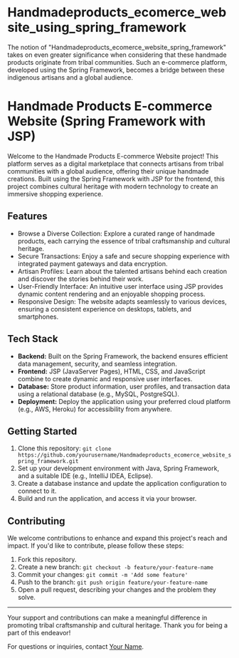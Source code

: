 # Handmadeproducts_ecomerce_website_using_spring_framework
The notion of "Handmadeproducts_ecomerce_website_spring_framework" takes on even greater significance when considering that these handmade products originate from tribal communities. Such an e-commerce platform, developed using the Spring Framework, becomes a bridge between these indigenous artisans and a global audience.
# Handmade Products E-commerce Website (Spring Framework with JSP)

Welcome to the Handmade Products E-commerce Website project! This platform serves as a digital marketplace that connects artisans from tribal communities with a global audience, offering their unique handmade creations. Built using the Spring Framework with JSP for the frontend, this project combines cultural heritage with modern technology to create an immersive shopping experience.

## Features

- Browse a Diverse Collection: Explore a curated range of handmade products, each carrying the essence of tribal craftsmanship and cultural heritage.
- Secure Transactions: Enjoy a safe and secure shopping experience with integrated payment gateways and data encryption.
- Artisan Profiles: Learn about the talented artisans behind each creation and discover the stories behind their work.
- User-Friendly Interface: An intuitive user interface using JSP provides dynamic content rendering and an enjoyable shopping process.
- Responsive Design: The website adapts seamlessly to various devices, ensuring a consistent experience on desktops, tablets, and smartphones.

## Tech Stack

- **Backend:** Built on the Spring Framework, the backend ensures efficient data management, security, and seamless integration.
- **Frontend:** JSP (JavaServer Pages), HTML, CSS, and JavaScript combine to create dynamic and responsive user interfaces.
- **Database:** Store product information, user profiles, and transaction data using a relational database (e.g., MySQL, PostgreSQL).
- **Deployment:** Deploy the application using your preferred cloud platform (e.g., AWS, Heroku) for accessibility from anywhere.

## Getting Started

1. Clone this repository: `git clone https://github.com/yourusername/Handmadeproducts_ecomerce_website_spring_framework.git`
2. Set up your development environment with Java, Spring Framework, and a suitable IDE (e.g., IntelliJ IDEA, Eclipse).
3. Create a database instance and update the application configuration to connect to it.
4. Build and run the application, and access it via your browser.

## Contributing

We welcome contributions to enhance and expand this project's reach and impact. If you'd like to contribute, please follow these steps:

1. Fork this repository.
2. Create a new branch: `git checkout -b feature/your-feature-name`
3. Commit your changes: `git commit -m 'Add some feature'`
4. Push to the branch: `git push origin feature/your-feature-name`
5. Open a pull request, describing your changes and the problem they solve.

---

Your support and contributions can make a meaningful difference in promoting tribal craftsmanship and cultural heritage. Thank you for being a part of this endeavor!

For questions or inquiries, contact [Your Name](mailto:your@email.com).
